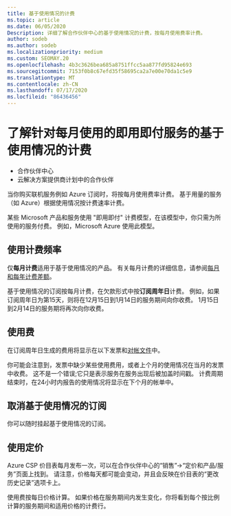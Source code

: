 ```yaml
---
title: 基于使用情况的计费
ms.topic: article
ms.date: 06/05/2020
Description: 详细了解合作伙伴中心的基于使用情况的计费，按每月使用费率计费。
author: sodeb
ms.author: sodeb
ms.localizationpriority: medium
ms.custom: SEOMAY.20
ms.openlocfilehash: 4b3c3626bea685a8751ffcc5aa877fd95824e693
ms.sourcegitcommit: 7153f0b8c67efd35f58695ca2a7e00e70da1c5e9
ms.translationtype: MT
ms.contentlocale: zh-CN
ms.lasthandoff: 07/17/2020
ms.locfileid: "86436456"
---
```

# <a name="understand-usage-based-billing-for-monthly-pay-as-you-go-consumption-of-services"></a>了解针对每月使用的即用即付服务的基于使用情况的计费

- 合作伙伴中心
- 云解决方案提供商计划中的合作伙伴

当你购买联机服务例如 Azure 订阅时，将按每月使用费率计费。 基于用量的服务（如 Azure）根据使用情况按计费速率计费。

某些 Microsoft 产品和服务使用 "即用即付" 计费模型，在该模型中，你只需为所使用的服务付费。 例如，Microsoft Azure 使用此模型。 

## <a name="usage-billing-frequency"></a>使用计费频率

仅**每月计费**适用于基于使用情况的产品。 有关每月计费的详细信息，请参阅[每月和每年计费差额](billing-annual-monthly.md)。

基于使用情况的订阅按每月计费，在欠款形式中按**订阅周年日**计费。 例如，如果订阅周年日为第15天，则将在12月15日到1月14日的服务期间向你收费。 1月15日到2月14日的服务期将再次向你收费。

## <a name="usage-charges"></a>使用费

在订阅周年日生成的费用将显示在以下发票和[对帐文件](usage-based-recon-files.md)中。

你可能会注意到，发票中缺少某些使用费用，或者上个月的使用情况在当月的发票中收费。 这不是一个错误;它只是表示服务在服务出现后被加盖时间戳。 计费周期结束时，在24小时内报告的使用情况将显示在下个月的帐单中。

## <a name="cancelling-usage-based-subscriptions"></a>取消基于使用情况的订阅

你可以随时挂起基于使用情况的订阅。

## <a name="pricing-for-usage"></a>使用定价

Azure CSP 价目表每月发布一次，可以在合作伙伴中心的“销售”->“定价和产品/服务”页面上找到。 请注意，价格每天都可能会变动，并且会反映在价目表的“更改历史记录”选项卡上。

使用费按每日价格计算。 如果价格在服务期间内发生变化，你将看到每个按比例计算的服务期间和适用价格的计费行。
